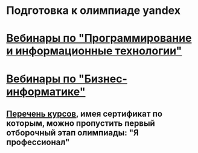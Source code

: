 # Подготовка к олимпиаде yandex 

# [Вебинары по "Программирование и информационные технологии"](/webinars/WebinarProgrammingAndInformationTechnology.md)

# [Вебинары по "Бизнес-информатике"](/webinars/WebinarBusinessInformatics.md)

## [Перечень курсов](recommends/COURSES.md), имея сертификат по которым, можно пропустить первый отборочный этап олимпиады: "Я профессионал"